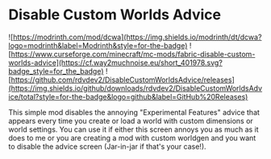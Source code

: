 # Disable Custom Worlds Advice
![https://modrinth.com/mod/dcwa](https://img.shields.io/modrinth/dt/dcwa?logo=modrinth&label=‎Modrinth&style=for-the-badge) ![https://www.curseforge.com/minecraft/mc-mods/fabric-disable-custom-worlds-advice](https://cf.way2muchnoise.eu/short_401978.svg?badge_style=for_the_badge) ![https://github.com/rdvdev2/DisableCustomWorldsAdvice/releases](https://img.shields.io/github/downloads/rdvdev2/DisableCustomWorldsAdvice/total?style=for-the-badge&logo=github&label=GitHub%20Releases)

This simple mod disables the annoying "Experimental Features" advice that appears every time you create or load a world with custom dimensions or world settings. You can use it if either this screen annoys you as much as it does to me or you are creating a mod with custom worldgen and you want to disable the advice screen (Jar-in-jar if that's your case!).
